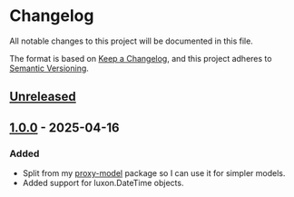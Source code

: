 # Changelog
All notable changes to this project will be documented in this file.

The format is based on [Keep a Changelog](https://keepachangelog.com/en/1.0.0/),
and this project adheres to [Semantic Versioning](https://semver.org/spec/v2.0.0.html).

## [Unreleased]

## [1.0.0] - 2025-04-16
### Added
- Split from my [proxy-model] package so I can use it for simpler models.
- Added support for luxon.DateTime objects.

[Unreleased]: https://github.com/supernovus/lum.mongo-utils.js/compare/v1.0.0...HEAD
[1.0.0]: https://github.com/supernovus/lum.mongo-utils.js/releases/tag/v1.0.0
[proxy-model]: https://github.com/supernovus/lum.proxy-model.js
